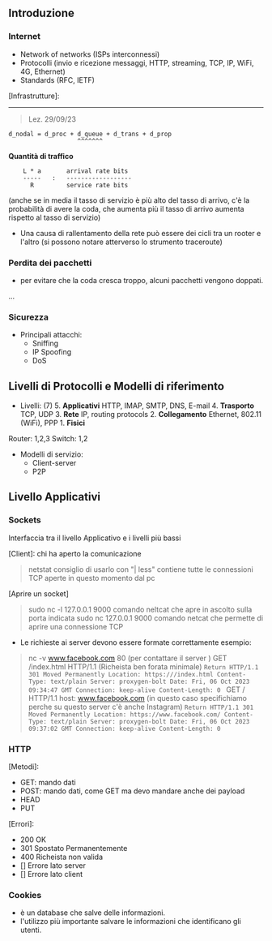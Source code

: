 ## Introduzione

### Internet
  - Network of networks
      (ISPs interconnessi)
  - Protocolli
      (invio e ricezione messaggi, HTTP, streaming, TCP, IP, WiFi, 4G, Ethernet)
  - Standards
      (RFC, IETF)

  [Infrastrutture]:

---

 > Lez. 29/09/23

    d_nodal = d_proc + d_queue + d_trans + d_prop
                       ^^^^^^^
  **Quantità di traffico**

        L * a       arrival rate bits
        -----   :   ------------------
          R         service rate bits

  (anche se in media il tasso di servizio è più alto del tasso di arrivo, c'è la probabilità di avere la coda, che aumenta più il tasso di arrivo aumenta rispetto al tasso di servizio)

  - Una causa di rallentamento della rete può essere dei cicli tra un rooter e l'altro (si possono notare atterverso lo strumento traceroute)


### Perdita dei pacchetti
  - per evitare che la coda cresca troppo, alcuni pacchetti vengono doppati.

  ...

### Sicurezza

  - Principali attacchi:
    + Sniffing
    + IP Spoofing
    + DoS

## Livelli di Protocolli e Modelli di riferimento

  - Livelli:
    (7) 5. **Applicativi**      HTTP, IMAP, SMTP, DNS, E-mail
        4. **Trasporto**        TCP, UDP
        3. **Rete**             IP, routing protocols
        2. **Collegamento**     Ethernet, 802.11 (WiFi), PPP
        1. **Fisici**

  Router: 1,2,3
  Switch: 1,2

  - Modelli di servizio:
    + Client-server
    + P2P

## Livello Applicativi

### Sockets

  Interfaccia tra il livello Applicativo e i livelli più bassi

[Client]: chi ha aperto la comunicazione


> netstat
    consiglio di usarlo con "| less"
    contiene tutte le connessioni TCP aperte in questo momento dal pc

  [Aprire un socket]
> sudo nc -l 127.0.0.1 9000
    comando neltcat che apre in ascolto sulla porta indicata
> sudo nc 127.0.0.1 9000
    comando netcat che permette di aprire una connessione TCP

 - Le richieste ai server devono essere formate correttamente
  esempio:

  > nc -v www.facebook.com 80     (per contattare il server )
    GET /index.html HTTP/1.1      (Richeista ben forata minimale)
    ```Return
      HTTP/1.1 301 Moved Permanently
      Location: https:///index.html
      Content-Type: text/plain
      Server: proxygen-bolt
      Date: Fri, 06 Oct 2023 09:34:47 GMT
      Connection: keep-alive
      Content-Length: 0
    ```
    GET / HTTP/1.1
    host: www.facebook.com (in questo caso specifichiamo perche su questo server c'è anche Instagram)
    ```Return
      HTTP/1.1 301 Moved Permanently
      Location: https://www.facebook.com/
      Content-Type: text/plain
      Server: proxygen-bolt
      Date: Fri, 06 Oct 2023 09:37:02 GMT
      Connection: keep-alive
      Content-Length: 0
    ```

### HTTP
  [Metodi]:
  - GET: mando dati
  - POST: mando dati, come GET ma devo mandare anche dei payload
  - HEAD
  - PUT

  [Errori]:
  - 200 OK
  - 301 Spostato Permanentemente
  - 400 Richeista non valida
  - [] Errore lato server
  - [] Errore lato client

### Cookies
  - è un database che salve delle informazioni.
  - l'utilizzo più importante  salvare le informazioni che identificano gli utenti.


